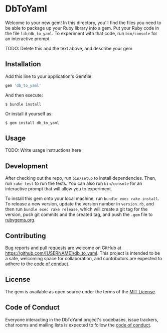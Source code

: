# DbToYaml

Welcome to your new gem! In this directory, you'll find the files you need to be able to package up your Ruby library into a gem. Put your Ruby code in the file `lib/db_to_yaml`. To experiment with that code, run `bin/console` for an interactive prompt.

TODO: Delete this and the text above, and describe your gem

## Installation

Add this line to your application's Gemfile:

```ruby
gem 'db_to_yaml'
```

And then execute:

    $ bundle install

Or install it yourself as:

    $ gem install db_to_yaml

## Usage

TODO: Write usage instructions here

## Development

After checking out the repo, run `bin/setup` to install dependencies. Then, run `rake test` to run the tests. You can also run `bin/console` for an interactive prompt that will allow you to experiment.

To install this gem onto your local machine, run `bundle exec rake install`. To release a new version, update the version number in `version.rb`, and then run `bundle exec rake release`, which will create a git tag for the version, push git commits and the created tag, and push the `.gem` file to [rubygems.org](https://rubygems.org).

## Contributing

Bug reports and pull requests are welcome on GitHub at https://github.com/[USERNAME]/db_to_yaml. This project is intended to be a safe, welcoming space for collaboration, and contributors are expected to adhere to the [code of conduct](https://github.com/[USERNAME]/db_to_yaml/blob/master/CODE_OF_CONDUCT.md).

## License

The gem is available as open source under the terms of the [MIT License](https://opensource.org/licenses/MIT).

## Code of Conduct

Everyone interacting in the DbToYaml project's codebases, issue trackers, chat rooms and mailing lists is expected to follow the [code of conduct](https://github.com/[USERNAME]/db_to_yaml/blob/master/CODE_OF_CONDUCT.md).
